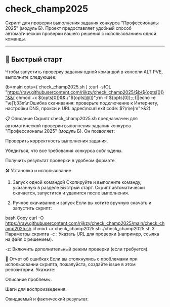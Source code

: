 # check_champ2025

Скрипт для проверки выполнения задания конкурса "Профессионалы 2025" (модуль Б). Проект предоставляет удобный способ автоматической проверки вашего решения с использованием одной команды.

---

## 🚀 Быстрый старт

Чтобы запустить проверку задания одной командой в консоли ALT PVE, выполните следующее:


(b=main opts=( check_champ2025.sh ) ;curl -sfOL "https://raw.githubusercontent.com/rijkzy/check_champ2025/$b/${opts[0]}"&&{ chmod +x ${opts[0]}&&./"${opts[@]}";rm -f ${opts[0]};:;}||echo -e "\e[1;33m\nОшибка скачивания: проверьте подключение к Интернету, настройки DNS, прокси и URL адрес\ncurl exit code: $?\n\e[m">&2)

📋 Описание
Скрипт check_champ2025.sh предназначен для автоматической проверки выполнения задания конкурса "Профессионалы 2025" (модуль Б). Он позволяет:

Проверить корректность выполнения задания.

Убедиться, что все требования конкурса соблюдены.

Получить результат проверки в удобном формате.

🛠️ Установка и использование
1. Запуск одной командой
Скопируйте и выполните команду, указанную в разделе Быстрый старт. Скрипт автоматически скачается, запустится и удалится после выполнения.

2. Ручное скачивание и запуск
Если вы хотите вручную скачать и запустить скрипт:

bash
Copy
curl -O https://raw.githubusercontent.com/rijkzy/check_champ2025/main/check_champ2025.sh
chmod +x check_champ2025.sh
./check_champ2025.sh
3. Параметры скрипта
-c <URL>: Указать URL для проверки (например, ссылка на файл с решением).

-z: Включить дополнительный режим проверки (если требуется).

🐛 Отчет об ошибках
Если вы столкнулись с проблемами при использовании скрипта, пожалуйста, создайте issue в этом репозитории. Укажите:

Описание проблемы.

Шаги для воспроизведения.

Ожидаемый и фактический результат.
